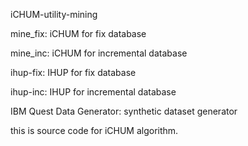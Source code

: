 iCHUM-utility-mining

mine_fix: iCHUM for fix database

mine_inc: iCHUM for incremental database

ihup-fix: IHUP for fix database

ihup-inc: IHUP for incremental database

IBM Quest Data Generator: synthetic dataset generator

this is source code for iCHUM algorithm.
